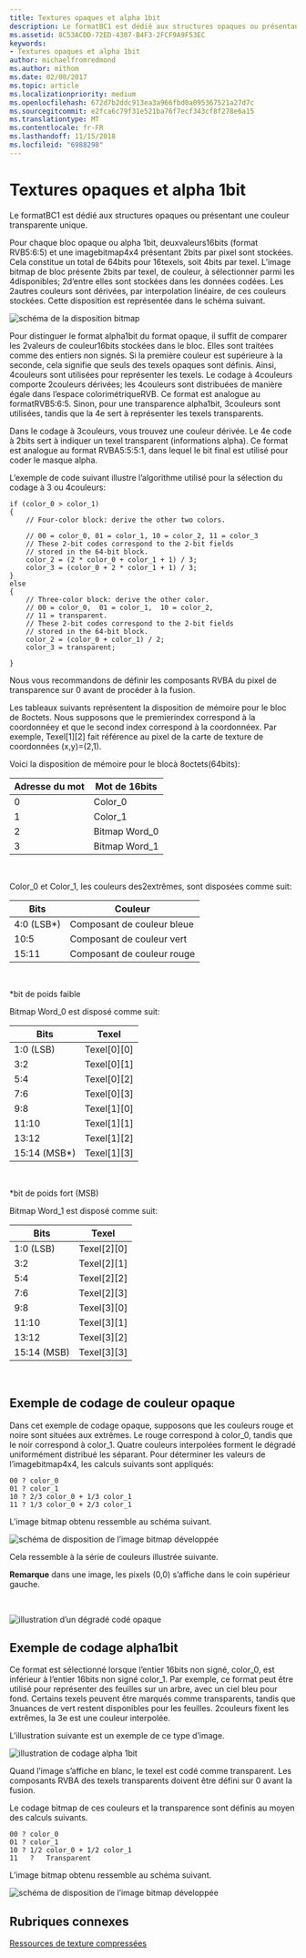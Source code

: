 ```yaml
---
title: Textures opaques et alpha 1bit
description: Le formatBC1 est dédié aux structures opaques ou présentant une couleur transparente unique.
ms.assetid: 8C53ACDD-72ED-4307-B4F3-2FCF9A9F53EC
keywords:
- Textures opaques et alpha 1bit
author: michaelfromredmond
ms.author: mithom
ms.date: 02/08/2017
ms.topic: article
ms.localizationpriority: medium
ms.openlocfilehash: 672d7b2ddc913ea3a966fbd0a095367521a27d7c
ms.sourcegitcommit: e2fca6c79f31e521ba76f7ecf343cf8f278e6a15
ms.translationtype: MT
ms.contentlocale: fr-FR
ms.lasthandoff: 11/15/2018
ms.locfileid: "6988298"
---
```

# <a name="span-iddirect3dconceptsopaqueand1-bitalphatexturesspanopaque-and-1-bit-alpha-textures"></a><span id="direct3dconcepts.opaque_and_1-bit_alpha_textures"></span>Textures opaques et alpha 1bit


Le formatBC1 est dédié aux structures opaques ou présentant une couleur transparente unique.

Pour chaque bloc opaque ou alpha 1bit, deuxvaleurs16bits (format RVB5:6:5) et une imagebitmap4x4 présentant 2bits par pixel sont stockées. Cela constitue un total de 64bits pour 16texels, soit 4bits par texel. L’image bitmap de bloc présente 2bits par texel, de couleur, à sélectionner parmi les 4disponibles; 2d’entre elles sont stockées dans les données codées. Les 2autres couleurs sont dérivées, par interpolation linéaire, de ces couleurs stockées. Cette disposition est représentée dans le schéma suivant.

![schéma de la disposition bitmap](images/colors1.png)

Pour distinguer le format alpha1bit du format opaque, il suffit de comparer les 2valeurs de couleur16bits stockées dans le bloc. Elles sont traitées comme des entiers non signés. Si la première couleur est supérieure à la seconde, cela signifie que seuls des texels opaques sont définis. Ainsi, 4couleurs sont utilisées pour représenter les texels. Le codage à 4couleurs comporte 2couleurs dérivées; les 4couleurs sont distribuées de manière égale dans l’espace colorimétriqueRVB. Ce format est analogue au formatRVB5:6:5. Sinon, pour une transparence alpha1bit, 3couleurs sont utilisées, tandis que la 4e sert à représenter les texels transparents.

Dans le codage à 3couleurs, vous trouvez une couleur dérivée. Le 4e code à 2bits sert à indiquer un texel transparent (informations alpha). Ce format est analogue au format RVBA5:5:5:1, dans lequel le bit final est utilisé pour coder le masque alpha.

L’exemple de code suivant illustre l’algorithme utilisé pour la sélection du codage à 3 ou 4couleurs:

```
if (color_0 > color_1) 
{
    // Four-color block: derive the other two colors. 
    
    // 00 = color_0, 01 = color_1, 10 = color_2, 11 = color_3
    // These 2-bit codes correspond to the 2-bit fields 
    // stored in the 64-bit block.
    color_2 = (2 * color_0 + color_1 + 1) / 3;
    color_3 = (color_0 + 2 * color_1 + 1) / 3;
}    
else
{ 
    // Three-color block: derive the other color.
    // 00 = color_0,  01 = color_1,  10 = color_2,  
    // 11 = transparent.
    // These 2-bit codes correspond to the 2-bit fields 
    // stored in the 64-bit block. 
    color_2 = (color_0 + color_1) / 2;    
    color_3 = transparent;    

}
```

Nous vous recommandons de définir les composants RVBA du pixel de transparence sur 0 avant de procéder à la fusion.

Les tableaux suivants représentent la disposition de mémoire pour le bloc de 8octets. Nous supposons que le premierindex correspond à la coordonnéey et que le second index correspond à la coordonnéex. Par exemple, Texel\[1\]\[2\] fait référence au pixel de la carte de texture de coordonnées (x,y)=(2,1).

Voici la disposition de mémoire pour le blocà 8octets(64bits):

| Adresse du mot | Mot de 16bits    |
|--------------|----------------|
| 0            | Color\_0       |
| 1            | Color\_1       |
| 2            | Bitmap Word\_0 |
| 3            | Bitmap Word\_1 |

 

Color\_0 et Color\_1, les couleurs des2extrêmes, sont disposées comme suit:

| Bits        | Couleur                 |
|-------------|-----------------------|
| 4:0 (LSB\*) | Composant de couleur bleue  |
| 10:5        | Composant de couleur vert |
| 15:11       | Composant de couleur rouge   |

 

\*bit de poids faible

Bitmap Word\_0 est disposé comme suit:

| Bits          | Texel           |
|---------------|-----------------|
| 1:0 (LSB)     | Texel\[0\]\[0\] |
| 3:2           | Texel\[0\]\[1\] |
| 5:4           | Texel\[0\]\[2\] |
| 7:6           | Texel\[0\]\[3\] |
| 9:8           | Texel\[1\]\[0\] |
| 11:10         | Texel\[1\]\[1\] |
| 13:12         | Texel\[1\]\[2\] |
| 15:14 (MSB\*) | Texel\[1\]\[3\] |

 

\*bit de poids fort (MSB)

Bitmap Word\_1 est disposé comme suit:

| Bits        | Texel           |
|-------------|-----------------|
| 1:0 (LSB)   | Texel\[2\]\[0\] |
| 3:2         | Texel\[2\]\[1\] |
| 5:4         | Texel\[2\]\[2\] |
| 7:6         | Texel\[2\]\[3\] |
| 9:8         | Texel\[3\]\[0\] |
| 11:10       | Texel\[3\]\[1\] |
| 13:12       | Texel\[3\]\[2\] |
| 15:14 (MSB) | Texel\[3\]\[3\] |

 

## <a name="span-idexampleofopaquecolorencodingspanspan-idexampleofopaquecolorencodingspanspan-idexampleofopaquecolorencodingspanexample-of-opaque-color-encoding"></a><span id="Example_of_Opaque_Color_Encoding"></span><span id="example_of_opaque_color_encoding"></span><span id="EXAMPLE_OF_OPAQUE_COLOR_ENCODING"></span>Exemple de codage de couleur opaque


Dans cet exemple de codage opaque, supposons que les couleurs rouge et noire sont situées aux extrêmes. Le rouge correspond à color\_0, tandis que le noir correspond à color\_1. Quatre couleurs interpolées forment le dégradé uniformément distribué les séparant. Pour déterminer les valeurs de l’imagebitmap4x4, les calculs suivants sont appliqués:

```
00 ? color_0
01 ? color_1
10 ? 2/3 color_0 + 1/3 color_1
11 ? 1/3 color_0 + 2/3 color_1
```

L’image bitmap obtenu ressemble au schéma suivant.

![schéma de disposition de l’image bitmap développée](images/colors2.png)

Cela ressemble à la série de couleurs illustrée suivante.

**Remarque**  dans une image, les pixels (0,0) s’affiche dans le coin supérieur gauche.

 

![illustration d’un dégradé codé opaque](images/redsquares.png)

## <a name="span-idexampleof1bitalphaencodingspanspan-idexampleof1bitalphaencodingspanspan-idexampleof1bitalphaencodingspanexample-of-1-bit-alpha-encoding"></a><span id="Example_of_1_Bit_Alpha_Encoding"></span><span id="example_of_1_bit_alpha_encoding"></span><span id="EXAMPLE_OF_1_BIT_ALPHA_ENCODING"></span>Exemple de codage alpha1bit


Ce format est sélectionné lorsque l’entier 16bits non signé, color\_0, est inférieur à l’entier 16bits non signé color\_1. Par exemple, ce format peut être utilisé pour représenter des feuilles sur un arbre, avec un ciel bleu pour fond. Certains texels peuvent être marqués comme transparents, tandis que 3nuances de vert restent disponibles pour les feuilles. 2couleurs fixent les extrêmes, la 3e est une couleur interpolée.

L’illustration suivante est un exemple de ce type d’image.

![illustration de codage alpha 1bit](images/greenthing.png)

Quand l’image s’affiche en blanc, le texel est codé comme transparent. Les composants RVBA des texels transparents doivent être défini sur 0 avant la fusion.

Le codage bitmap de ces couleurs et la transparence sont définis au moyen des calculs suivants.

```
00 ? color_0
01 ? color_1
10 ? 1/2 color_0 + 1/2 color_1
11   ?   Transparent
```

L’image bitmap obtenu ressemble au schéma suivant.

![schéma de disposition de l’image bitmap développée](images/colors3.png)

## <a name="span-idrelated-topicsspanrelated-topics"></a><span id="related-topics"></span>Rubriques connexes


[Ressources de texture compressées](compressed-texture-resources.md)

 

 




